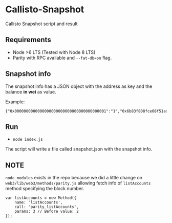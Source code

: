# Callisto-Snapshot

Callisto Snapshot script and result

## Requirements

- Node >6 LTS (Tested with Node 8 LTS)
- Parity with RPC available and `--fat-db=on` flag.

## Snapshot info

The snapshot info has a JSON object with the address as key and the balance **in wei** as value.

Example:

```
{"0x0000000000000000000000000000000000000001":"1","0x6b83f808fce08f51adb2e9e35a21a601e702785f":"3658842135483472000000000","0x0000000000000000000000000000000000000005":"1","0x46739b691c011530aaf480aacd339c206a2046e6":"5843750000000000000","0x0000000000000000000000000000000000000008":"1","0x0000000000000000000000000000000000000003":"1","0x0000000000000000000000000000000000000006":"1","0x3c06f218ce6dd8e2c535a8925a2edf81674984d9":"1971720000000000000000000","0x0000000000000000000000000000000000000007":"1","0x0000000000000000000000000000000000000004":"1","0xc3f70b10ce5ec4aa47ce44eb0b7900a883cd45dd":"1999999999999958000000000000000","0x74682fc32007af0b6118f259cbe7bccc21641600":"3943440000000000000000000","0x6c525b3c87922ab8dd06c9f215355b832215df1b":"288439023366528000000000","0x0000000000000000000000000000000000000002":"1","0xe13b6676b18e1787c7ef88aa33e9cee2f1c18e43":"2909908200000000000000","0xbfc77e6510eaf0474469d65e64e77a7de0607929":"9900326881200000000000000"}
```

## Run

- `node index.js`

The script will write a file called snapshot.json with the snapshot info.

## NOTE

`node_modules` exists in the repo because we did a little change on `web3/lib/web3/methods/parity.js` allowing fetch info of `listAccounts` method specifying the block number.

```
var listAccounts = new Method({
    name: 'listAccounts',
    call: 'parity_listAccounts',
    params: 3 // Before value: 2
});
```
